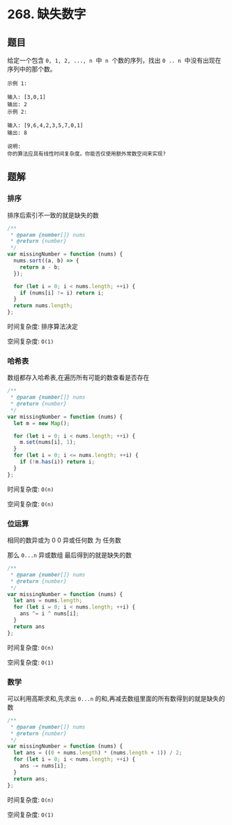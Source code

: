 # 268. 缺失数字

## 题目

给定一个包含 `0, 1, 2, ..., n`  中  `n`  个数的序列，找出 `0 .. n`  中没有出现在序列中的那个数。

```auto
示例 1:

输入: [3,0,1]
输出: 2
示例 2:

输入: [9,6,4,2,3,5,7,0,1]
输出: 8

说明:
你的算法应具有线性时间复杂度。你能否仅使用额外常数空间来实现?
```

## 题解

### 排序

排序后索引不一致的就是缺失的数

```JavaScript
/**
 * @param {number[]} nums
 * @return {number}
 */
var missingNumber = function (nums) {
  nums.sort((a, b) => {
    return a - b;
  });

  for (let i = 0; i < nums.length; ++i) {
    if (nums[i] != i) return i;
  }
  return nums.length;
};

```

时间复杂度: 排序算法决定

空间复杂度: `O(1)`

### 哈希表

数组都存入哈希表,在遍历所有可能的数查看是否存在

```JavaScript
/**
 * @param {number[]} nums
 * @return {number}
 */
var missingNumber = function (nums) {
  let m = new Map();

  for (let i = 0; i < nums.length; ++i) {
    m.set(nums[i], 1);
  }
  for (let i = 0; i <= nums.length; ++i) {
    if (!m.has(i)) return i;
  }
};

```

时间复杂度: `O(n)`

空间复杂度: `O(n)`

### 位运算

相同的数异或为 0
0 异或任何数 为 任务数

那么 `0...n` 异或数组 最后得到的就是缺失的数

```JavaScript
/**
 * @param {number[]} nums
 * @return {number}
 */
var missingNumber = function (nums) {
  let ans = nums.length;
  for (let i = 0; i < nums.length; ++i) {
    ans ^= i ^ nums[i];
  }
  return ans
};

```

时间复杂度: `O(n)`

空间复杂度: `O(1)`

### 数学

可以利用高斯求和,先求出 `0...n` 的和,再减去数组里面的所有数得到的就是缺失的数

```JavaScript
/**
 * @param {number[]} nums
 * @return {number}
 */
var missingNumber = function (nums) {
  let ans = ((0 + nums.length) * (nums.length + 1)) / 2;
  for (let i = 0; i < nums.length; ++i) {
    ans -= nums[i];
  }
  return ans;
};

```

时间复杂度: `O(n)`

空间复杂度: `O(1)`
